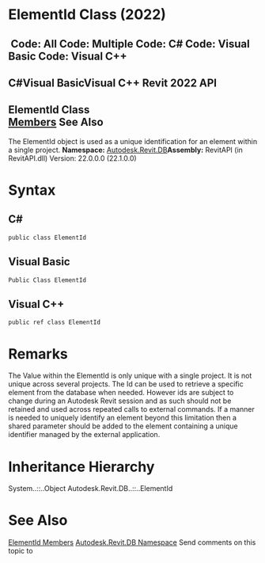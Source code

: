 # ElementId Class (2022)

﻿
 Code: All Code: Multiple Code: C# Code: Visual Basic Code: Visual C++   
---  
C#Visual BasicVisual C++
Revit 2022 API  
---  
ElementId Class  
[Members](b9832e6f-4498-26a5-5392-3a365dec8702.md "ElementId Members") See Also  
---  
The ElementId object is used as a unique identification for an element within a single project.
**Namespace:** [Autodesk.Revit.DB](87546ba7-461b-c646-cbb1-2cb8f5bff8b2.md "Autodesk.Revit.DB Namespace")**Assembly:** RevitAPI (in RevitAPI.dll) Version: 22.0.0.0 (22.1.0.0)
# Syntax
C#  
---  
```text
public class ElementId
```
  
Visual Basic  
---  
```text
Public Class ElementId
```
  
Visual C++  
---  
```text
public ref class ElementId
```
  
# Remarks
The Value within the ElementId is only unique with a single project. It is not unique across several projects. The Id can be used to retrieve a specific element from the database when needed. However ids are subject to change during an Autodesk Revit session and as such should not be retained and used across repeated calls to external commands. If a manner is needed to uniquely identify an element beyond this limitation then a shared parameter should be added to the element containing a unique identifier managed by the external application.
# Inheritance Hierarchy
System..::..Object Autodesk.Revit.DB..::..ElementId
# See Also
[ElementId Members](b9832e6f-4498-26a5-5392-3a365dec8702.md "ElementId Members")
[Autodesk.Revit.DB Namespace](87546ba7-461b-c646-cbb1-2cb8f5bff8b2.md "Autodesk.Revit.DB Namespace")
Send comments on this topic to 